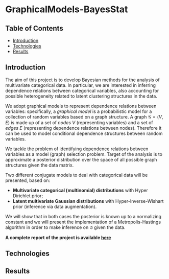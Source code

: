 # GraphicalModels-BayesStat

## Table of Contents 
- [Introduction](#introduction "Goto introduction")
- [Technologies](#technologies "Goto technologies")
- [Results](#results "Goto results")

## Introduction
The aim of this project is to develop Bayesian methods for the analysis of multivariate categorical data.
In particular, we are interested in inferring dependence relations between categorical variables, also accounting for possible heterogeneity related to latent clustering structures in the data.

We adopt graphical models to represent dependence relations between variables: specifically, a *graphical model* is a probabilistic model for a collection of random variables based on a graph structure.
A graph $\mathcal{G} = (V,E)$ is made up of a set of *nodes* $V$ (representing variables) and a set of *edges* $E$ (representing dependence relations between nodes).
Therefore it can be used to model conditional dependence structures between random variables.

We tackle the problem of identifying dependence relations between variables as a model (graph) selection problem.
Target of the analysis is to approximate a posterior distribution over the space of all possible graph structures given the data matrix.

Two different conjugate models to deal with categorical data will be presented, based on:

- **Multivariate categorical (multinomial) distributions** with Hyper Dirichlet prior;
- **Latent multivariate Gaussian distributions** with Hyper-Inverse-Wishart prior (inference via data augmentation).

We will show that in both cases the posterior is known up to a normalizing constant and we will present the implementation of a Metropolis-Hastings algorithm in order to make inference on $\mathcal{G}$ given the data.

**A complete report of the project is available [here]()**

## Technologies

## Results
